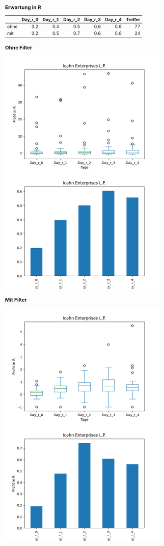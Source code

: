 ### Erwartung in R
|      |   Day_r_0 |   Day_r_1 |   Day_r_2 |   Day_r_3 |   Day_r_4 |   Treffer |
|:-----|----------:|----------:|----------:|----------:|----------:|----------:|
| ohne |       0.2 |       0.4 |       0.5 |       0.6 |       0.6 |        77 |
| mit  |       0.2 |       0.5 |       0.7 |       0.6 |       0.6 |        24 |

### Ohne Filter
![image info](./data/IEP_box_all.png)
![image info](./data/IEP_median_all.png)

### Mit Filter
![image info](./data/IEP_box_filtered.png)
![image info](./data/IEP_median_filtered.png)